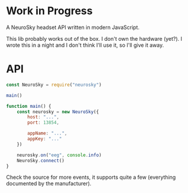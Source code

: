 # Work in Progress

A NeuroSky headset API written in modern JavaScript.

This lib probably works out of the box.  I don't own the hardware (yet?).
I wrote this in a night and I don't think I'll use it, so I'll give it away.

# API

```javascript
const NeuroSky = require("neurosky")

main()

function main() {
    const neurosky = new NeuroSky({
        host: "...",
        port: 13854,

        appName: "...",
        appKey: "..."
    })

    neurosky.on("eeg", console.info)
    NeuroSky.connect()
}
```

Check the source for more events, it supports quite a few (everything documented by the manufacturer).
